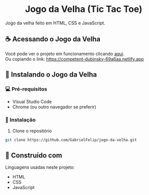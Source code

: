 <h1 align="center"> Jogo da Velha (Tic Tac Toe) </h1>

Jogo da velha feito em HTML, CSS e JavaScript.

## ☕ Acessando o Jogo da Velha

Você pode ver o projeto em funcionamento clicando <a href="https://competent-dubinsky-69a6aa.netlify.app" target="_blank">aqui</a>. <br>
Ou copiando o link: https://competent-dubinsky-69a6aa.netlify.app

## 🚀 Instalando o Jogo da Velha

### 💻 Pré-requisitos

* Visual Studio Code
* Chrome (ou outro navegador se preferir)

### 🚀 Instalação

1. Clone o repositório

```sh
git clone https://github.com/GabrielFelip/jogo-da-velha.git
```

## :construction: Construído com

Linguagens usadas neste projeto: 

* HTML
* CSS
* JavaScript
